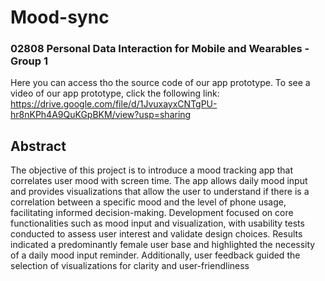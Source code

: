 # Mood-sync
### 02808 Personal Data Interaction for Mobile and Wearables - Group 1
Here you can access tho the source code of our app prototype. To see a video of our app prototype, click the following link: https://drive.google.com/file/d/1JvuxayxCNTgPU-hr8nKPh4A9QuKGpBKM/view?usp=sharing 
## Abstract
The objective of this project is to introduce a mood tracking app that correlates user mood with screen time. The app allows daily mood input and provides visualizations that allow the user to understand if there is a correlation between a specific mood and the level of phone usage, facilitating informed decision-making. Development focused on core functionalities such as mood input and visualization, with usability tests conducted to assess user interest and validate design choices. Results indicated a predominantly female user base and highlighted the necessity of a daily mood input reminder. Additionally, user feedback guided the selection of visualizations for clarity and user-friendliness
